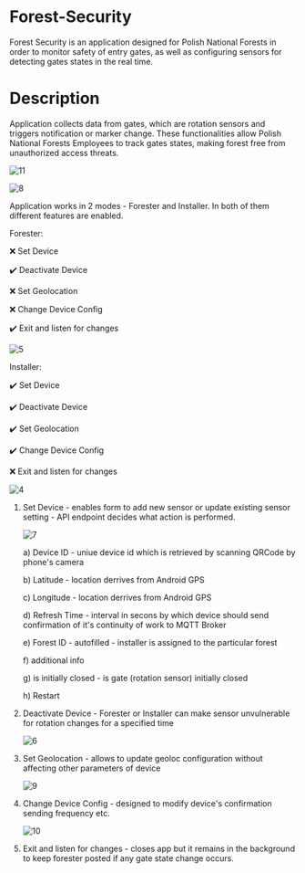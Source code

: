 # Forest-Security
Forest Security is an application designed for Polish National Forests in order to monitor safety of entry gates, as well as configuring sensors for detecting gates states in the real time.

# Description
Application collects data from gates, which are rotation sensors and triggers notification or marker change. These functionalities allow Polish National Forests Employees to track gates states, making forest free from unauthorized access threats.

![11](https://github.com/user-attachments/assets/156314a3-fe27-46a0-a1aa-09a05df6bfc4)

![8](https://github.com/user-attachments/assets/58f9a029-57c3-4860-8f96-bf3111b90717)


Application works in 2 modes - Forester and Installer. In both of them different features are enabled. 

Forester:

❌ Set Device

✔️ Deactivate Device

❌ Set Geolocation

❌ Change Device Config

✔️ Exit and listen for changes

![5](https://github.com/user-attachments/assets/5a6d7a0a-eefc-4606-a274-0da5d4d1b2d3)

Installer:

✔️ Set Device

✔️ Deactivate Device

✔️ Set Geolocation

✔️ Change Device Config

❌ Exit and listen for changes

![4](https://github.com/user-attachments/assets/858cd9d9-401f-4f00-96b6-b7d9a9447119)

1. Set Device - enables form to add new sensor or update existing sensor setting - API endpoint decides what action is performed.
   
   ![7](https://github.com/user-attachments/assets/cee0cb72-7c1d-4dd5-b8f2-42ef500aa98f)
   
   a) Device ID - uniue device id which is retrieved by scanning QRCode by phone's camera
   
   b) Latitude - location derrives from Android GPS
   
   c) Longitude - location derrives from Android GPS
   
   d) Refresh Time - interval in secons by which device should send confirmation of it's continuity of work to MQTT Broker
   
   e) Forest ID - autofilled - installer is assigned to the particular forest
   
   f) additional info
   
   g) is initially closed - is gate (rotation sensor) initially closed
   
   h) Restart
   
3. Deactivate Device - Forester or Installer can make sensor unvulnerable for rotation changes for a specified time
   
   ![6](https://github.com/user-attachments/assets/d057336e-141c-4b26-b9c9-90a600cc7a6c)
   
5. Set Geolocation - allows to update geoloc configuration without affecting other parameters of device
   
   ![9](https://github.com/user-attachments/assets/804f7add-b304-4d97-acc3-95158e7a3e32)
   
7. Change Device Config - designed to modify device's confirmation sending frequency etc.
   
   ![10](https://github.com/user-attachments/assets/4a0941b9-7a7b-4f7a-a7dd-43df902f3442)

9. Exit and listen for changes - closes app but it remains in the background to keep forester posted if any gate state change occurs.
    
